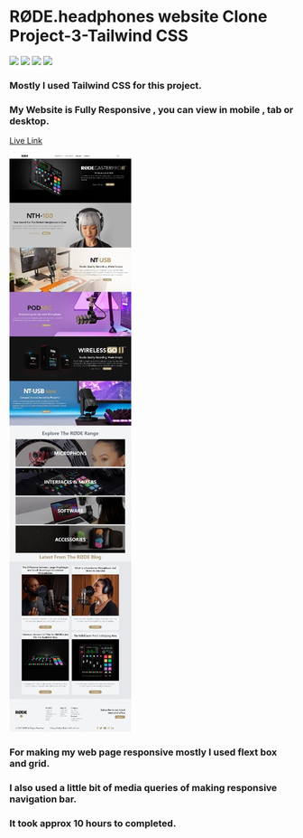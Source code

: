 #  RØDE.headphones website  Clone Project-3-Tailwind CSS 

![](https://img.shields.io/badge/Project-03-green)
![](https://img.shields.io/badge/HTML-5-orange)
![](https://img.shields.io/badge/Tailwind-CSS-red)
![](https://img.shields.io/badge/CSS-3-blue)


### Mostly I used Tailwind CSS for this project.

### My Website is Fully Responsive , you can view in mobile , tab or desktop.

[Live Link](https://rode-headphones-home-page-clone.netlify.app/)

![Picture of my Project ](./images/web-page.jpg)


### For making my web page responsive mostly I used flext box and grid.

### I also used a little bit of media queries of making responsive navigation bar.

### It took approx 10 hours to completed.
